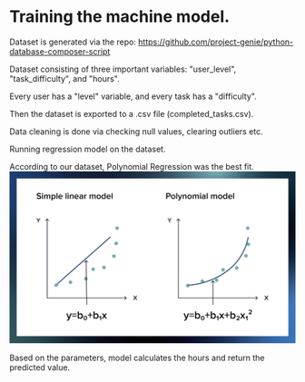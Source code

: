 # Training the machine model.

Dataset is generated via the repo: https://github.com/project-genie/python-database-composer-script

Dataset consisting of three important variables: "user_level", "task_difficulty", and "hours".

Every user has a "level" variable, and every task has a "difficulty".

Then the dataset is exported to a .csv file (completed_tasks.csv).

Data cleaning is done via checking null values, clearing outliers etc.

Running regression model on the dataset.

According to our dataset, Polynomial Regression was the best fit.
![Polynomial Regression](./polynomial.png)

Based on the parameters, model calculates the hours and return the predicted value.
